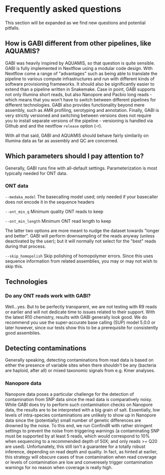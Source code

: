 # Frequently asked questions

This section will be expanded as we find new questions and potential pitfalls. 

## How is GABI different from other pipelines, like AQUAMIS?

GABI was heavily inspired by AQUAMIS, so that question is quite sensible. GABI is fully implemented in Nextflow using a modular code design. With Nextflow come a range of "advantages" such as being able to translate the pipeline to various compute infrastructures and run with different kinds of software provisioning frameworks. It should also be significantly easier to extend than a pipeline written in Snakemake. Case in point, GABI supports not only Illumina short reads, but also Nanopore and Pacbio long reads - which means that you won't have to switch between different pipelines for different technologies. GABI also provides functionality beyond mere assembly, such as AMR profiling, serotyping and annotation. Finally, GABI is very strictly versioned and switching between versions does not require you to install separate versions of the pipeline - versioning is handled via Github and and the nextflow `release` option (-r).

With all that said, GABI and AQUAMIS should behave fairly similarily on Illumina data as far as assembly and QC are concerned. 

## Which parameters should I pay attention to?

Generally, GABI runs fine with all-default settings. Parameterization is most typically needed for ONT data.

### ONT data

`--medaka_model`  The basecalling model used; only needed if your basecaller does not encode it in the sequence headers

`--ont_min_q` Minimum quality ONT reads to keep

`--ont_min_length` Minimum ONT read length to keep

The latter two options are more meant to nudge the dataset towards "longer and better". GABI will perform downsampling of the reads anyway (unless deactivated by the user); but it will normally not select for the "best" reads during that process. 

`--skip_homopolish` Skip polishing of homopolymer errors. Since this uses sequence information from related assemblies, you may or may not wish to skip this. 

## Technologies

### Do any ONT reads work with GABI?

Well...yes. But to be perfectly transparent, we are not testing with R9 reads or earlier and will not dedicate time to issues related to their support. With the latest R10 chemistry, results with GABI generally look good. We do recommend you use the super-accurate base calling (SUP) model 5.0.0 or later however, since our tests show this to be a prerequisite for consistently good assemblies. 

## Detecting contaminations

Generally speaking, detecting contaminations from read data is based on either the presence of variable sites when there shouldn't be any (bacteria are haploid, after all) or mixed taxonomic signals from e.g. Kmer analyses. 

### Nanopore data

Nanopore data poses a particular challenge for the detection of contamination from SNP data since the read data is comparatively noisy. While GABI does try to perform such contamination checks on Nanopore data, the results are to be interpreted with a big grain of salt. Essentially, low levels of intra-species contaminations are unlikely to show up in Nanopore data since the (potentially) small number of genetic differences are drowned by the noise. To this end, we run ConfindR with rather stringent settings to prevent the noise from triggering warnings (a contaminating SNP must be supported by at least 5 reads, which would correspond to 10% when sequencing to a recommended depth of 50X; and only reads >= Q20 are used). Unfortunately, this still isn't a guarantee for a totally robust inference, depending on read depth and quality. In fact, as hinted at earlier, this strategy  will obscure cases of true contamination when read coverage or levels of contamination are low and converesely trigger contamination warnings for no reason when coverage is really high.
